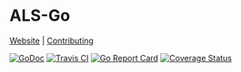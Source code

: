 # ALS-Go
[Website](https://www.riftbit.com) |
[Contributing](https://github.com/RiftBit/ALS-Go/wiki/How-to-Contribute)

[![GoDoc](http://img.shields.io/badge/go-documentation-blue.svg?style=flat-square)](https://godoc.org/github.com/RiftBit/ALS-Go)
[![Travis CI](https://travis-ci.org/RiftBit/ALS-Go.svg?branch=master&style=flat-square)](https://travis-ci.org/RiftBit/ALS-Go)
[![Go Report Card](https://goreportcard.com/badge/github.com/RiftBit/ALS-Go)](https://goreportcard.com/report/github.com/RiftBit/ALS-Go)
[![Coverage Status](https://coveralls.io/repos/github/RiftBit/ALS-Go/badge.svg?branch=master)](https://coveralls.io/github/RiftBit/ALS-Go?branch=master)